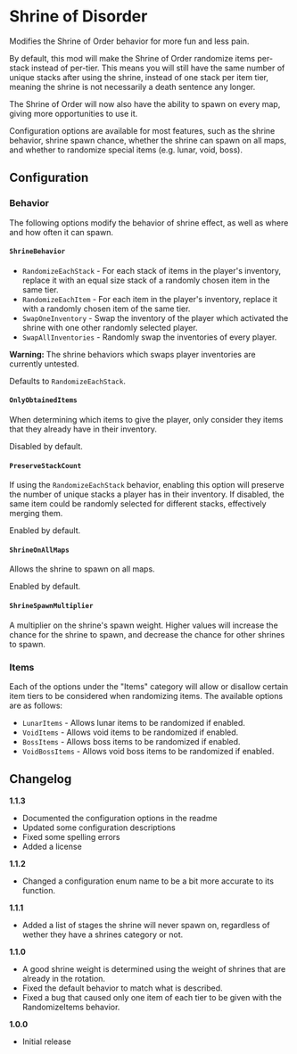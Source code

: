 # Shrine of Disorder

Modifies the Shrine of Order behavior for more fun and less pain.

By default, this mod will make the Shrine of Order randomize items per-stack instead of per-tier. This means you will still have the same number of unique stacks after using the shrine, instead of one stack per item tier, meaning the shrine is not necessarily a death sentence any longer.

The Shrine of Order will now also have the ability to spawn on every map, giving more opportunities to use it.

Configuration options are available for most features, such as the shrine behavior, shrine spawn chance, whether the shrine can spawn on all maps, and whether to randomize special items (e.g. lunar, void, boss).

## Configuration

### Behavior

The following options modify the behavior of shrine effect, as well as where and how often it can spawn.

#### `ShrineBehavior`

- `RandomizeEachStack` - For each stack of items in the player's inventory, replace it with an equal size stack of a randomly chosen item in the same tier.
- `RandomizeEachItem` - For each item in the player's inventory, replace it with a randomly chosen item of the same tier.
- `SwapOneInventory` -  Swap the inventory of the player which activated the shrine with one other randomly selected player.
- `SwapAllInventories` - Randomly swap the inventories of every player.

**Warning:** The shrine behaviors which swaps player inventories are currently untested.

Defaults to `RandomizeEachStack`.

#### `OnlyObtainedItems`

When determining which items to give the player, only consider they items that they already have in their inventory.

Disabled by default.

#### `PreserveStackCount`

If using the `RandomizeEachStack` behavior, enabling this option will preserve the number of unique stacks a player has in their inventory. If disabled, the same item could be randomly selected for different stacks, effectively merging them.

Enabled by default.

#### `ShrineOnAllMaps`

Allows the shrine to spawn on all maps.

Enabled by default.

#### `ShrineSpawnMultiplier`

A multiplier on the shrine's spawn weight. Higher values will increase the chance for the shrine to spawn, and decrease the chance for other shrines to spawn.

### Items

Each of the options under the "Items" category will allow or disallow certain item tiers to be considered when randomizing items. The available options are as follows:
- `LunarItems` - Allows lunar items to be randomized if enabled.
- `VoidItems` - Allows void items to be randomized if enabled.
- `BossItems` - Allows boss items to be randomized if enabled.
- `VoidBossItems` - Allows void boss items to be randomized if enabled.

## Changelog

**1.1.3**
- Documented the configuration options in the readme
- Updated some configuration descriptions
- Fixed some spelling errors
- Added a license

**1.1.2**
- Changed a configuration enum name to be a bit more accurate to its function.

**1.1.1**
- Added a list of stages the shrine will never spawn on, regardless of wether they have a shrines category or not.

**1.1.0**
- A good shrine weight is determined using the weight of shrines that are already in the rotation.
- Fixed the default behavior to match what is described.
- Fixed a bug that caused only one item of each tier to be given with the RandomizeItems behavior.

**1.0.0**
- Initial release
